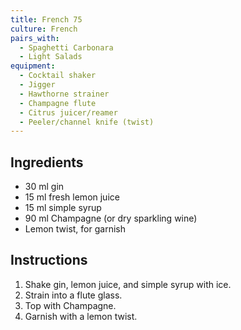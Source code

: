 ```yaml
---
title: French 75
culture: French
pairs_with:
  - Spaghetti Carbonara
  - Light Salads
equipment:
  - Cocktail shaker
  - Jigger
  - Hawthorne strainer
  - Champagne flute
  - Citrus juicer/reamer
  - Peeler/channel knife (twist)
---
```


## Ingredients
- 30 ml gin
- 15 ml fresh lemon juice
- 15 ml simple syrup
- 90 ml Champagne (or dry sparkling wine)
- Lemon twist, for garnish

## Instructions
1. Shake gin, lemon juice, and simple syrup with ice.
2. Strain into a flute glass.
3. Top with Champagne.
4. Garnish with a lemon twist.
